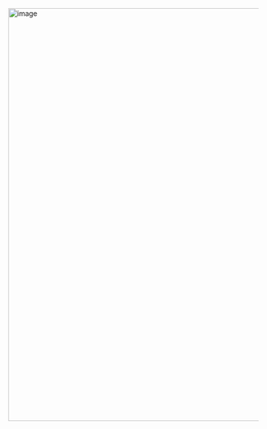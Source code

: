<img width="1470" height="830" alt="image" src="https://github.com/user-attachments/assets/fd3e02ba-111e-4e4a-a301-78444fcbff1a" />

